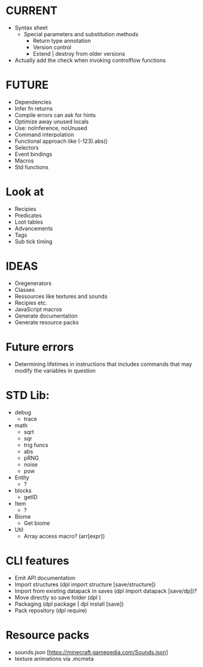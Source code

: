 # CURRENT
- Syntax sheet
  - Special parameters and substitution methods
	- Return type annotation
	- Version control
	- Extend | destroy from older versions
- Actually add the check when invoking controlflow functions

# FUTURE
- Dependencies
- Infer fn returns
- Compile errors can ask for hints
- Optimize away unused locals
- Use: noInference, noUnused
- Command interpolation
- Functional approach like (-123).abs()
- Selectors
- Event bindings
- Macros
- Std functions

# Look at
- Recipies
- Predicates
- Loot tables
- Advancements
- Tags
- Sub tick timing

# IDEAS
- Oregenerators
- Classes
- Ressources like textures and sounds
- Recipies etc.
- JavaScript macros
- Generate documentation
- Generate resource packs

# Future errors
- Determining lifetimes in instructions that includes commands that
  may modify the variables in question

# STD Lib:
- debug
	- trace
- math
	- sqrt
	- sqr
	- trig funcs
	- abs
	- pRNG
	- noise
	- pow
- Entity
	- ?
- blocks
	- getID
- Item
	- ?
- Biome
	- Get biome
- Util
	- Array access macro? (arr[expr])

# CLI features
- Emit API documentation
- Import structures (dpl import structure [save/structure])
- Import from existing datapack in saves (dpl import datapack [save/dp])?
- Move directly so save folder (dpl )
- Packaging (dpl package | dpl install [save])
- Pack repository (dpl require)

# Resource packs
- sounds.json [https://minecraft.gamepedia.com/Sounds.json]
- texture animations via .mcmeta